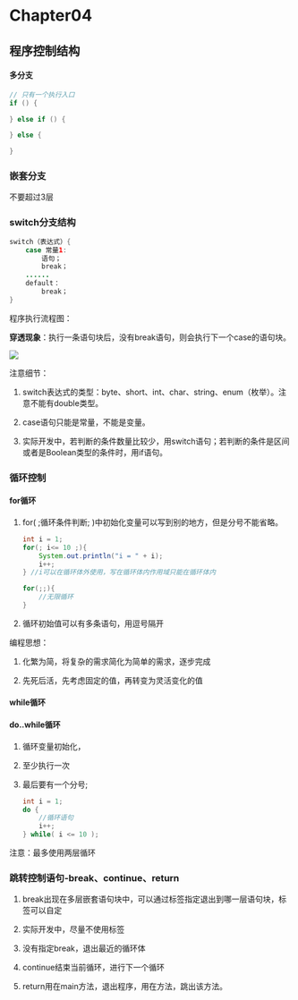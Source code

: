 # Chapter04

## 程序控制结构

#### 多分支



```java
// 只有一个执行入口
if () {

} else if () {

} else {

}
```

### 嵌套分支

不要超过3层

### switch分支结构 

```java
switch（表达式）{
    case 常量1:
        语句；
        break；
    ......
    default：
        break；
}
```

程序执行流程图：

**穿透现象**：执行一条语句块后，没有break语句，则会执行下一个case的语句块。

![](https://xingqiu-tuchuang-1256524210.cos.ap-shanghai.myqcloud.com/1204/break.png)

注意细节：

1. switch表达式的类型：byte、short、int、char、string、enum（枚举）。注意不能有double类型。

2. case语句只能是常量，不能是变量。

3. 实际开发中，若判断的条件数量比较少，用switch语句；若判断的条件是区间或者是Boolean类型的条件时，用if语句。

### 循环控制

#### for循环

1. for( ;循环条件判断; )中初始化变量可以写到别的地方，但是分号不能省略。

   ```java
   int i = 1;
   for(; i<= 10 ;){
       System.out.println("i = " + i);
       i++;
   } //i可以在循环体外使用，写在循环体内作用域只能在循环体内
   
   for(;;){
       //无限循环
   }
   ```

2. 循环初始值可以有多条语句，用逗号隔开

编程思想：

1. 化繁为简，将复杂的需求简化为简单的需求，逐步完成

2. 先死后活，先考虑固定的值，再转变为灵活变化的值

#### while循环

#### do..while循环

1. 循环变量初始化，

2. 至少执行一次

3. 最后要有一个分号;

   ```java
   int i = 1;
   do {
       //循环语句
       i++;
   } while( i <= 10 );
   ```

注意：最多使用两层循环

### 跳转控制语句-break、continue、return

1. break出现在多层嵌套语句块中，可以通过标签指定退出到哪一层语句块，标签可以自定

2. 实际开发中，尽量不使用标签

3. 没有指定break，退出最近的循环体

4. continue结束当前循环，进行下一个循环

5. return用在main方法，退出程序，用在方法，跳出该方法。


